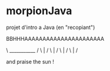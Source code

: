 # morpionJava
projet d'intro a Java (en "recopiant")

BBHHHAAAAAAAAAAAAAAAAAAAAAA

\ ___________ /
 \     |     /
  \    |    /
   \   |   /
    \  |  /

and praise the sun !
